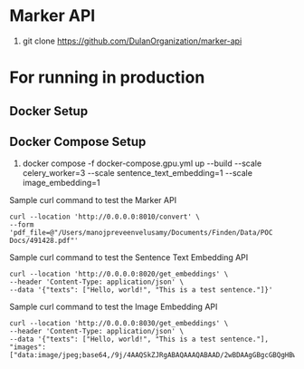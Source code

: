 # Marker API

1. git clone https://github.com/DulanOrganization/marker-api


# For running in production

## Docker Setup
<!-- 1. sudo apt-get update && sudo apt-get install -y apt-utils
2. docker build -f docker/Dockerfile.gpu.server -t marker-api-gpu . -->

## Docker Compose Setup
1. docker compose -f docker-compose.gpu.yml up --build --scale celery_worker=3 --scale sentence_text_embedding=1 --scale image_embedding=1


Sample curl command to test the Marker API
```
curl --location 'http://0.0.0.0:8010/convert' \
--form 'pdf_file=@"/Users/manojpreveenvelusamy/Documents/Finden/Data/POC Docs/491428.pdf"'
```

Sample curl command to test the Sentence Text Embedding API
```
curl --location 'http://0.0.0.0:8020/get_embeddings' \
--header 'Content-Type: application/json' \
--data '{"texts": ["Hello, world!", "This is a test sentence."]}'
```

Sample curl command to test the Image Embedding API
```
curl --location 'http://0.0.0.0:8030/get_embeddings' \
--header 'Content-Type: application/json' \
--data '{"texts": ["Hello, world!", "This is a test sentence."], "images": ["data:image/jpeg;base64,/9j/4AAQSkZJRgABAQAAAQABAAD/2wBDAAgGBgcGBQgHBwcJCQgKDBQNDAsLDBkSEw8UHRofHh0aHBwgJC4nICIsIxwcKDcpLDAxNDQ0Hyc5PTgyPC4zNDL/2wBDAQkJCQwLDBgNDRgyIRwhMjIyMjIyMjIyMjIyMjIyMjIyMjIyMjIyMjIyMjIyMjIyMjIyMjIyMjIyMjIyMjIyMjL/wAARCAABAAEDASIAAhEBAxEB/8QAFQABAQAAAAAAAAAAAAAAAAAAAAf/xAAUEAEAAAAAAAAAAAAAAAAAAAAA/9oADAMBAAIRAxEAPwD/2Q=="]}'
```

